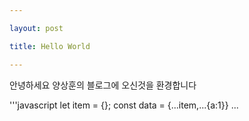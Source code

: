 ```yaml
---

layout: post

title: Hello World

---
```


안녕하세요 양상훈의 블로그에 오신것을 환경합니다

'''javascript
let item = {};
const data = {...item,...{a:1}}
...
